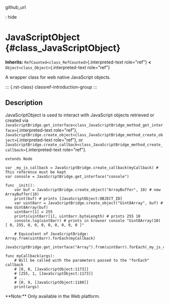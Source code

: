 github_url

:   hide

# JavaScriptObject {#class_JavaScriptObject}

**Inherits:** `RefCounted<class_RefCounted>`{.interpreted-text
role="ref"} **\<** `Object<class_Object>`{.interpreted-text role="ref"}

A wrapper class for web native JavaScript objects.

::: {.rst-class}
classref-introduction-group
:::

## Description

JavaScriptObject is used to interact with JavaScript objects retrieved
or created via
`JavaScriptBridge.get_interface<class_JavaScriptBridge_method_get_interface>`{.interpreted-text
role="ref"},
`JavaScriptBridge.create_object<class_JavaScriptBridge_method_create_object>`{.interpreted-text
role="ref"}, or
`JavaScriptBridge.create_callback<class_JavaScriptBridge_method_create_callback>`{.interpreted-text
role="ref"}.

    extends Node

    var _my_js_callback = JavaScriptBridge.create_callback(myCallback) # This reference must be kept
    var console = JavaScriptBridge.get_interface("console")

    func _init():
        var buf = JavaScriptBridge.create_object("ArrayBuffer", 10) # new ArrayBuffer(10)
        print(buf) # prints [JavaScriptObject:OBJECT_ID]
        var uint8arr = JavaScriptBridge.create_object("Uint8Array", buf) # new Uint8Array(buf)
        uint8arr[1] = 255
        prints(uint8arr[1], uint8arr.byteLength) # prints 255 10
        console.log(uint8arr) # prints in browser console "Uint8Array(10) [ 0, 255, 0, 0, 0, 0, 0, 0, 0, 0 ]"

        # Equivalent of JavaScriptBridge: Array.from(uint8arr).forEach(myCallback)
        JavaScriptBridge.get_interface("Array").from(uint8arr).forEach(_my_js_callback)

    func myCallback(args):
        # Will be called with the parameters passed to the "forEach" callback
        # [0, 0, [JavaScriptObject:1173]]
        # [255, 1, [JavaScriptObject:1173]]
        # ...
        # [0, 9, [JavaScriptObject:1180]]
        print(args)

\*\*Note:\*\* Only available in the Web platform.
